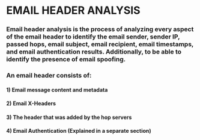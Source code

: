 # EMAIL HEADER ANALYSIS

### Email header analysis is the process of analyzing every aspect of the email header to identify the email sender, sender IP, passed hops, email subject, email recipient, email timestamps, and email authentication results. Additionally, to be able to identify the presence of email spoofing.

### An email header consists of:

#### 1) Email message content and metadata

#### 2) Email X-Headers

#### 3) The header that was added by the hop servers

#### 4) Email Authentication (Explained in a separate section)
